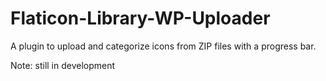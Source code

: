 # Flaticon-Library-WP-Uploader
A plugin to upload and categorize icons from ZIP files with a progress bar.

Note: still in development
